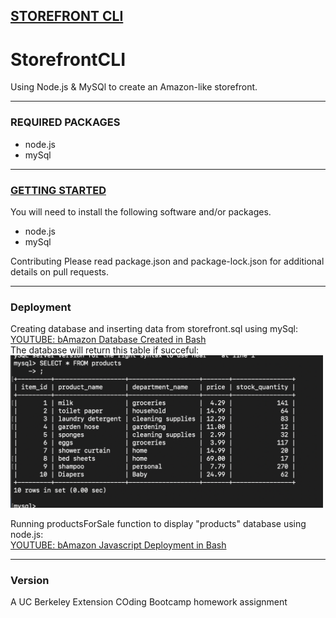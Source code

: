 <h2><u>STOREFRONT CLI</u></h2>

# StorefrontCLI
Using Node.js &amp; MySQl to create an Amazon-like storefront.

---------------------------------------------------------------

<h3>REQUIRED PACKAGES</h3>
<ul>
    <li>node.js</li>
    <li>mySql</li>
</ul>

---------------------------------------------------------------

<h3><u>GETTING STARTED</u></h3>
You will need to install the following software and/or packages.
<ul>
    <li>node.js</li>
    <li>mySql</li>
</ul>
Contributing
Please read package.json and package-lock.json for additional details on pull requests.

---------------------------------------------------------------

<h3>Deployment</h3>
Creating database and inserting data from storefront.sql using mySql:
<br>
<a href="https://youtu.be/Ze6wxsg9bFA" alt="bAmazon Database Created in Bash">YOUTUBE: bAmazon Database Created in Bash</a>
<br>
The database will return this table if succeful:
<br>
<img src="https://github.com/RBraden3288/StorefrontCLI/blob/master/images/bamazonintable1.png?raw=true" width="500">

Running productsForSale function to display "products" database using node.js:
<br>
<a href="https://youtu.be/tE8kYEINle8" alt="bAmazon Javascript Deployment in Bash">YOUTUBE: bAmazon Javascript Deployment in Bash</a>
<br>

---------------------------------------------------------------

<h3>Version</h3>
A UC Berkeley Extension COding Bootcamp homework assignment


